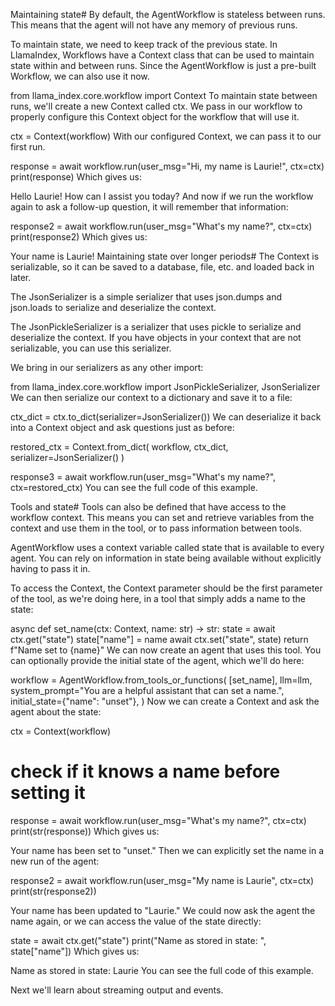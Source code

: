 Maintaining state#
By default, the AgentWorkflow is stateless between runs. This means that the agent will not have any memory of previous runs.

To maintain state, we need to keep track of the previous state. In LlamaIndex, Workflows have a Context class that can be used to maintain state within and between runs. Since the AgentWorkflow is just a pre-built Workflow, we can also use it now.


from llama_index.core.workflow import Context
To maintain state between runs, we'll create a new Context called ctx. We pass in our workflow to properly configure this Context object for the workflow that will use it.


ctx = Context(workflow)
With our configured Context, we can pass it to our first run.


response = await workflow.run(user_msg="Hi, my name is Laurie!", ctx=ctx)
print(response)
Which gives us:


Hello Laurie! How can I assist you today?
And now if we run the workflow again to ask a follow-up question, it will remember that information:


response2 = await workflow.run(user_msg="What's my name?", ctx=ctx)
print(response2)
Which gives us:


Your name is Laurie!
Maintaining state over longer periods#
The Context is serializable, so it can be saved to a database, file, etc. and loaded back in later.

The JsonSerializer is a simple serializer that uses json.dumps and json.loads to serialize and deserialize the context.

The JsonPickleSerializer is a serializer that uses pickle to serialize and deserialize the context. If you have objects in your context that are not serializable, you can use this serializer.

We bring in our serializers as any other import:


from llama_index.core.workflow import JsonPickleSerializer, JsonSerializer
We can then serialize our context to a dictionary and save it to a file:


ctx_dict = ctx.to_dict(serializer=JsonSerializer())
We can deserialize it back into a Context object and ask questions just as before:


restored_ctx = Context.from_dict(
    workflow, ctx_dict, serializer=JsonSerializer()
)

response3 = await workflow.run(user_msg="What's my name?", ctx=restored_ctx)
You can see the full code of this example.

Tools and state#
Tools can also be defined that have access to the workflow context. This means you can set and retrieve variables from the context and use them in the tool, or to pass information between tools.

AgentWorkflow uses a context variable called state that is available to every agent. You can rely on information in state being available without explicitly having to pass it in.

To access the Context, the Context parameter should be the first parameter of the tool, as we're doing here, in a tool that simply adds a name to the state:


async def set_name(ctx: Context, name: str) -> str:
    state = await ctx.get("state")
    state["name"] = name
    await ctx.set("state", state)
    return f"Name set to {name}"
We can now create an agent that uses this tool. You can optionally provide the initial state of the agent, which we'll do here:


workflow = AgentWorkflow.from_tools_or_functions(
    [set_name],
    llm=llm,
    system_prompt="You are a helpful assistant that can set a name.",
    initial_state={"name": "unset"},
)
Now we can create a Context and ask the agent about the state:


ctx = Context(workflow)

# check if it knows a name before setting it
response = await workflow.run(user_msg="What's my name?", ctx=ctx)
print(str(response))
Which gives us:


Your name has been set to "unset."
Then we can explicitly set the name in a new run of the agent:


response2 = await workflow.run(user_msg="My name is Laurie", ctx=ctx)
print(str(response2))

Your name has been updated to "Laurie."
We could now ask the agent the name again, or we can access the value of the state directly:


state = await ctx.get("state")
print("Name as stored in state: ", state["name"])
Which gives us:


Name as stored in state: Laurie
You can see the full code of this example.

Next we'll learn about streaming output and events.